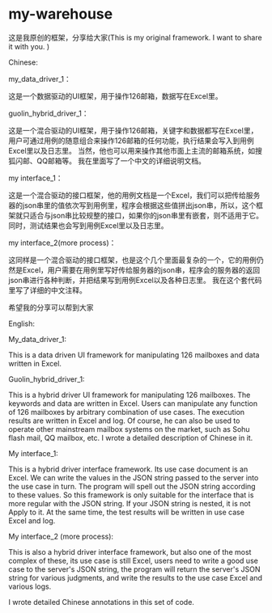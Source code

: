 # my-warehouse
这是我原创的框架，分享给大家(This is my original framework. I want to share it with you. )

Chinese:

my_data_driver_1：

这是一个数据驱动的UI框架，用于操作126邮箱，数据写在Excel里。

guolin_hybrid_driver_1：

这是一个混合驱动的UI框架，用于操作126邮箱，关键字和数据都写在Excel里，用户可通过用例的随意组合来操作126邮箱的任何功能，执行结果会写入到用例Excel里以及日志里。
当然，他也可以用来操作其他市面上主流的邮箱系统，如搜狐闪邮、QQ邮箱等。
我在里面写了一个中文的详细说明文档。

my interface_1：

这是一个混合驱动的接口框架，他的用例文档是一个Excel，我们可以把传给服务器的json串里的值依次写到用例里，程序会根据这些值拼出json串，所以，这个框架就只适合与json串比较规整的接口，如果你的json串里有嵌套，则不适用于它。
同时，测试结果也会写到用例Excel里以及日志里。

my interface_2(more process)：

这同样是一个混合驱动的接口框架，也是这个几个里面最复杂的一个，它的用例仍然是Excel，用户需要在用例里写好传给服务器的json串，程序会的服务器的返回json串进行各种判断，并把结果写到用例Excel以及各种日志里。
我在这个套代码里写了详细的中文注释。

希望我的分享可以帮到大家



English:

My_data_driver_1:

This is a data driven UI framework for manipulating 126 mailboxes and data written in Excel.

Guolin_hybrid_driver_1: 

This is a hybrid driver UI framework for manipulating 126 mailboxes. The keywords and data are written in Excel. Users can manipulate any function of 126 mailboxes by arbitrary combination of use cases. The execution results are written in Excel and log.
Of course, he can also be used to operate other mainstream mailbox systems on the market, such as Sohu flash mail, QQ mailbox, etc.
I wrote a detailed description of Chinese in it. 

My interface_1:

This is a hybrid driver interface framework. Its use case document is an Excel. We can write the values in the JSON string passed to the server into the use case in turn. The program will spell out the JSON string according to these values. So this framework is only suitable for the interface that is more regular with the JSON string. If your JSON string is nested, it is not Apply to it.            At the same time, the test results will be written in use case Excel and log.

My interface_2 (more process):

This is also a hybrid driver interface framework, but also one of the most complex of these, its use case is still Excel, users need to write a good use case to the server's JSON string, the program will return the server's JSON string for various judgments, and write the results to the use case Excel and various logs. 

I wrote detailed Chinese annotations in this set of code. 
